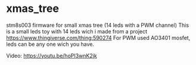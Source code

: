# xmas_tree
stm8s003 firmware for small xmas tree (14 leds with a PWM channel)
This is a small leds toy with 14 leds wich i made from a project https://www.thingiverse.com/thing:590274
For PWM used AO3401 mosfet, leds can be any one wich you have.

Video: https://youtu.be/hoPI3wnK2jk
